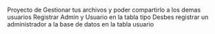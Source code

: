 Proyecto de Gestionar tus archivos y poder compartirlo a los demas usuarios 
Registrar Admin y Usuario en la tabla tipo 
Desbes registrar un administrador a la base de datos en la tabla usuario
